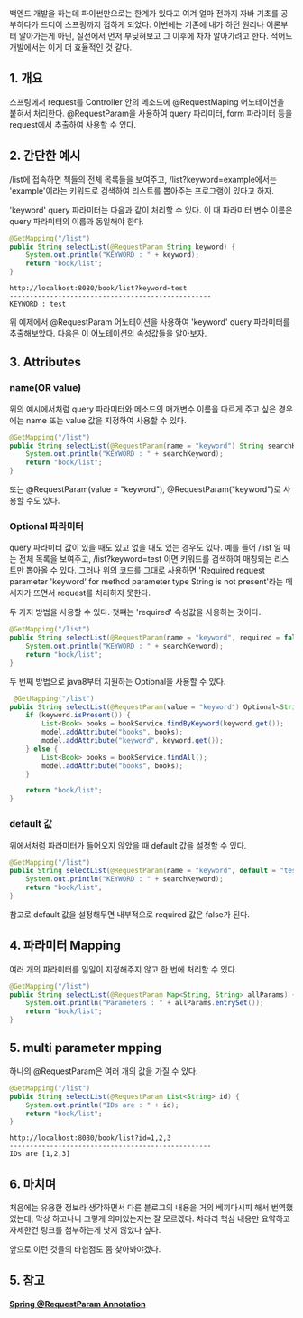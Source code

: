 백엔드 개발을 하는데 파이썬만으로는 한계가 있다고 여겨 얼마 전까지 자바 기초를 공부하다가 드디어 스프링까지 접하게 되었다. 이번에는 기존에 내가 하던 원리나 이론부터 알아가는게 아닌, 실전에서 먼저 부딪혀보고 그 이후에 차차 알아가려고 한다. 적어도 개발에서는 이게 더 효율적인 것 같다.


## 1. 개요

스프링에서 request를 Controller 안의 메소드에 @RequestMaping 어노테이션을 붙혀서 처리한다. @RequestParam을 사용하여 query 파라미터, form 파라미터 등을 request에서 추출하여 사용할 수 있다.


## 2. 간단한 예시

/list에 접속하면 책들의 전체 목록들을 보여주고, /list?keyword=example에서는 'example'이라는 키워드로 검색하여 리스트를 뽑아주는 프로그램이 있다고 하자.

'keyword' query 파라미터는 다음과 같이 처리할 수 있다. 이 때 파라미터 변수 이름은 query 파라미터의 이름과 동일해야 한다.

```java
@GetMapping("/list")
public String selectList(@RequestParam String keyword) {
    System.out.println("KEYWORD : " + keyword);
    return "book/list";
}
```

```
http://localhost:8080/book/list?keyword=test
--------------------------------------------------
KEYWORD : test
```

위 예제에서 @RequestParam 어노테이션을 사용하여 'keyword' query 파라미터를 추출해보았다. 다음은 이 어노테이션의 속성값들을 알아보자.

## 3. Attributes

### name(OR value)

위의 예시에서처럼 query 파라미터와 메소드의 매개변수 이름을 다르게 주고 싶은 경우에는 name 또는 value 값을 지정하여 사용할 수 있다.

```java
@GetMapping("/list")
public String selectList(@RequestParam(name = "keyword") String searchKeyword) {
    System.out.println("KEYWORD : " + searchKeyword);
    return "book/list";
}
```

또는 @RequestParam(value = "keyword"), @RequestParam("keyword")로 사용할 수도 있다.

### Optional 파라미터

query 파라미터 값이 있을 때도 있고 없을 때도 있는 경우도 있다. 예를 들어 /list 일 때는 전체 목록을 보여주고, /list?keyword=test 이면 키워드를 검색하여 매칭되는 리스트만 뽑아올 수 있다. 그러나 위의 코드를 그대로 사용하면 'Required request parameter 'keyword' for method parameter type String is not present'라는 메세지가 뜨면서 request를 처리하지 못한다.

두 가지 방법을 사용할 수 있다. 첫쨰는 'required' 속성값을 사용하는 것이다.

```java
@GetMapping("/list")
public String selectList(@RequestParam(name = "keyword", required = false) String searchKeyword) {
    System.out.println("KEYWORD : " + searchKeyword);
    return "book/list";
}
```

두 번째 방법으로 java8부터 지원하는 Optional을 사용할 수 있다.

```java
 @GetMapping("/list")
public String selectList(@RequestParam(value = "keyword") Optional<String> keyword, Model model) {
    if (keyword.isPresent()) {
        List<Book> books = bookService.findByKeyword(keyword.get());
        model.addAttribute("books", books);
        model.addAttribute("keyword", keyword.get());
    } else {
        List<Book> books = bookService.findAll();
        model.addAttribute("books", books);
    }

    return "book/list";
}
```


### default 값

위에서처럼 파라미터가 들어오지 않았을 때 default 값을 설정할 수 있다.

```java
@GetMapping("/list")
public String selectList(@RequestParam(name = "keyword", default = "test") String searchKeyword) {
    System.out.println("KEYWORD : " + searchKeyword);
    return "book/list";
}
```

참고로 default 값을 설정해두면 내부적으로 required 값은 false가 된다.


## 4. 파라미터 Mapping

여러 개의 파라미터를 일일이 지정해주지 않고 한 번에 처리할 수 있다.

```java
@GetMapping("/list")
public String selectList(@RequestParam Map<String, String> allParams) {
    System.out.println("Parameters : " + allParams.entrySet());
    return "book/list";
}
```


## 5. multi parameter mpping

하나의 @RequestParam은 여러 개의 값을 가질 수 있다.

```java
@GetMapping("/list")
public String selectList(@RequestParam List<String> id) {
    System.out.println("IDs are : " + id);
    return "book/list";
}
```

```
http://localhost:8080/book/list?id=1,2,3
--------------------------------------------------
IDs are [1,2,3]
```


## 6. 마치며
처음에는 유용한 정보라 생각하면서 다른 블로그의 내용을 거의 베끼다시피 해서 번역했었는데, 막상 하고나니 그렇게 의미있는지는 잘 모르겠다. 차라리 핵심 내용만 요약하고 자세한건 링크를 첨부하는게 낫지 않았나 싶다.

앞으로 이런 것들의 타협점도 좀 찾아봐야겠다.


## 5. 참고
#### [Spring @RequestParam Annotation](https://www.baeldung.com/spring-request-param)